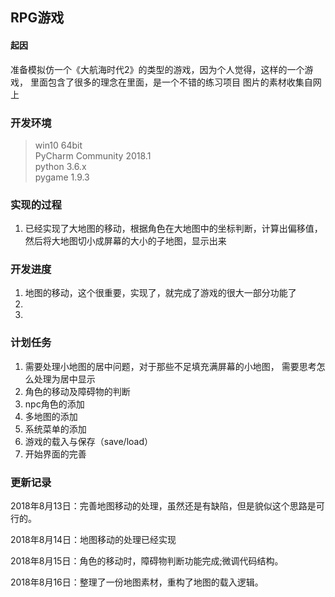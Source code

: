 ## RPG游戏

#### 起因
准备模拟仿一个《大航海时代2》的类型的游戏，因为个人觉得，这样的一个游戏，
里面包含了很多的理念在里面，是一个不错的练习项目
图片的素材收集自网上


### 开发环境
> win10 64bit <br>
> PyCharm Community 2018.1<br>
> python 3.6.x <br>
> pygame 1.9.3 <br>

### 实现的过程
1. 已经实现了大地图的移动，根据角色在大地图中的坐标判断，计算出偏移值，
然后将大地图切小成屏幕的大小的子地图，显示出来


### 开发进度
1. 地图的移动，这个很重要，实现了，就完成了游戏的很大一部分功能了
2. 
3.

### 计划任务
1. 需要处理小地图的居中问题，对于那些不足填充满屏幕的小地图，
需要思考怎么处理为居中显示
2. 角色的移动及障碍物的判断
3. npc角色的添加
4. 多地图的添加
5. 系统菜单的添加
6. 游戏的载入与保存（save/load）
7. 开始界面的完善

### 更新记录
2018年8月13日：完善地图移动的处理，虽然还是有缺陷，但是貌似这个思路是可行的。 

2018年8月14日：地图移动的处理已经实现

2018年8月15日：角色的移动时，障碍物判断功能完成;微调代码结构。 

2018年8月16日：整理了一份地图素材，重构了地图的载入逻辑。